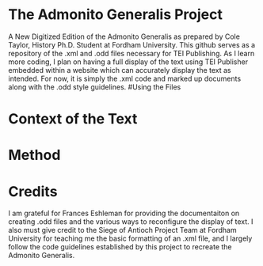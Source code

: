 # The Admonito Generalis Project
A New Digitized Edition of the Admonito Generalis as prepared by Cole Taylor, History Ph.D. Student at Fordham University. This github serves as a repository of the .xml and .odd files necessary for TEI Publishing. As I learn more coding, I plan on having a full display of the text using TEI Publisher embedded within a website which can accurately display the text as intended. For now, it is simply the .xml code and marked up documents along with the .odd style guidelines.
#Using the Files
# Context of the Text
# Method
# Credits
I am grateful for Frances Eshleman for providing the documentaiton on creating .odd files and the various ways to reconfigure the display of text. I also must give credit to the Siege of Antioch Project Team at Fordham University for teaching me the basic formatting of an .xml file, and I largely follow the code guidelines established by this project to recreate the Admonito Generalis.
